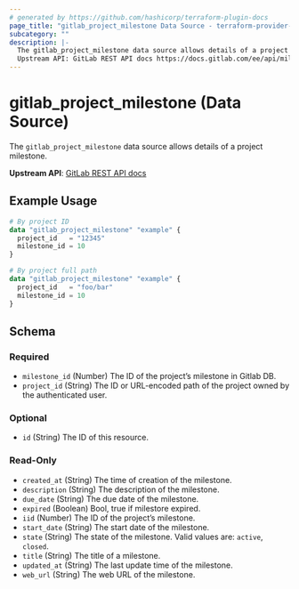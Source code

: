 ```yaml
---
# generated by https://github.com/hashicorp/terraform-plugin-docs
page_title: "gitlab_project_milestone Data Source - terraform-provider-gitlab"
subcategory: ""
description: |-
  The gitlab_project_milestone data source allows details of a project milestone.
  Upstream API: GitLab REST API docs https://docs.gitlab.com/ee/api/milestones.html
---
```


# gitlab_project_milestone (Data Source)

The `gitlab_project_milestone` data source allows details of a project milestone.

**Upstream API**: [GitLab REST API docs](https://docs.gitlab.com/ee/api/milestones.html)

## Example Usage

```terraform
# By project ID
data "gitlab_project_milestone" "example" {
  project_id   = "12345"
  milestone_id = 10
}

# By project full path
data "gitlab_project_milestone" "example" {
  project_id   = "foo/bar"
  milestone_id = 10
}
```

<!-- schema generated by tfplugindocs -->
## Schema

### Required

- `milestone_id` (Number) The ID of the project’s milestone in Gitlab DB.
- `project_id` (String) The ID or URL-encoded path of the project owned by the authenticated user.

### Optional

- `id` (String) The ID of this resource.

### Read-Only

- `created_at` (String) The time of creation of the milestone.
- `description` (String) The description of the milestone.
- `due_date` (String) The due date of the milestone.
- `expired` (Boolean) Bool, true if milestore expired.
- `iid` (Number) The ID of the project’s milestone.
- `start_date` (String) The start date of the milestone.
- `state` (String) The state of the milestone. Valid values are: `active`, `closed`.
- `title` (String) The title of a milestone.
- `updated_at` (String) The last update time of the milestone.
- `web_url` (String) The web URL of the milestone.


